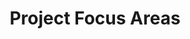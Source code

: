 ---
title: Project Focus Areas
draft: false
faqs:
- title: EI Professional learning. 
  answer: Provide professional learning in the Embedded Instruction model to 36 PK classrooms across 6 LEAs (including County Offices of Education (COEs) and charters) in diverse geographic and demographic regions. LEA teachers and coaches will participate in 50 hours of professional development that includes practice-based coaching over four years.

- title: Job Embedded-Coaching
  answer: Offer job embedded coaching to support 6 site-based coaches and preschool teachers in participating classrooms. Two statewide coaches will oversee completion of the EI asynchronous module, host bi-weekly PLCs with participants and monthly coach consultations, and review and respond to monthly coach videos and logs to support fidelity of implementation. 

- title: LEA sustainability and scale-up
  answer: Promote sustainability and scale-up by training and coaching local coaches and teachers, showcasing demonstration classrooms, and engaging administrators in regular continuous improvement cycles to evaluate data, refine implementation, and build capacity for sustainability and scale-up. 

- title: Family-guided practices training module
  answer: Develop and disseminate a virtual training module on family-guided practices, integrating it into existing systems such as CEITAN’s Regional Center training and DDS Communities of Practice website, and scaling it up to kindergarten transition teams through the PTIC partnership. The ELAFRC will develop and disseminate a training module for the 47 statewide FRNs (other transition-team professionals, families and PK staff). To inform its development, Dr. Hall will conduct interviews with culturally diverse families of children with disabilities and produce a summary report on their challenges, needs, and values in building successful partnerships with Early Service providers. 

- title: Family Partnership Professional Learning Communities
  answer: Facilitate a community of practice and book study lead by Dr. Holdren on Turnbull’s Sunshine Model using the book Families and Professionals (2021) to provide on-going job-embedded learning and implementation support for LEA, FRC, FEC, and PTIC staff. 

- title: Transition support materials
  answer: Develop transition support materials for broad dissemmination, including an informational pamphlet on Part C resources for Part B professionals, and interactive e-Resource map on Part C resources and referral networks, and a library of video vignettes showcasing successful practitioner-family partnerships. 

- title: Interagency Taskforce
  answer: Convene an interagency taskforce across Part B and Part C educational partners to identify existing resources, align with project goals, and establish workgroups for resource development.  

- title: Resource Guide
  answer: Develop an interagency Resource Guide through the Taskforce for broad dissemination through the CET, DDS, and Early Start websites and listservs.
---